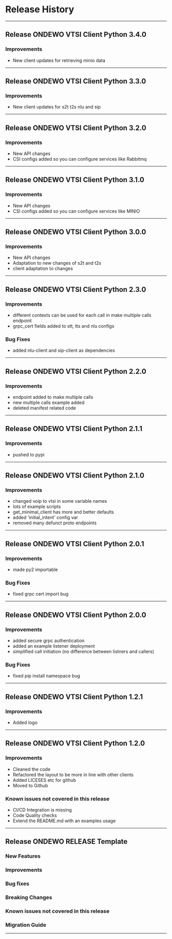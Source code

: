 # Release History
*****************

## Release ONDEWO VTSI Client Python 3.4.0
### Improvements

* New client updates for retrieving minio data

*****************

## Release ONDEWO VTSI Client Python 3.3.0
### Improvements

* New client updates for s2t t2s nlu and sip

*****************


## Release ONDEWO VTSI Client Python 3.2.0
### Improvements

* New API changes
* CSI configs added so you can configure services like Rabbitmq

*****************

## Release ONDEWO VTSI Client Python 3.1.0
### Improvements

* New API changes
* CSI configs added so you can configure services like MINIO

*****************

## Release ONDEWO VTSI Client Python 3.0.0
### Improvements

* New API changes
* Adaptation to new changes of s2t and t2s
* client adaptation to changes


*****************

## Release ONDEWO VTSI Client Python 2.3.0

### Improvements

* different contexts can be used for each call in make multiple calls endpoint
* grpc_cert fields added to stt, tts and nlu configs

### Bug Fixes

* added nlu-client and sip-client as dependencies

*****************
## Release ONDEWO VTSI Client Python 2.2.0

### Improvements
* endpoint added to make multiple calls
* new multiple calls example added
* deleted manifest related code

*****************
## Release ONDEWO VTSI Client Python 2.1.1

### Improvements
* pushed to pypi

*****************
## Release ONDEWO VTSI Client Python 2.1.0

### Improvements

* changed voip to vtsi in some variable names
* lots of example scripts
* get_minimal_client has more and better defaults
* added 'initial_intent' config var
* removed many defunct proto endpoints

*****************
## Release ONDEWO VTSI Client Python 2.0.1

### Improvements

* made py2 importable

### Bug Fixes

* fixed grpc cert import bug

*****************
## Release ONDEWO VTSI Client Python 2.0.0

### Improvements

* added secure grpc authentication
* added an example listener deployment
* simplified call initiation (no difference between listners and callers)

### Bug Fixes

* fixed pip install namespace bug

*****************

## Release ONDEWO VTSI Client Python 1.2.1

### Improvements

* Added logo

*****************
## Release ONDEWO VTSI Client Python 1.2.0

### Improvements

* Cleaned the code
* Refactored the layout to be more in line with other clients
* Added LICESES etc for github
* Moved to Github

### Known issues not covered in this release
 * CI/CD Integration is missing
 * Code Quality checks
 * Extend the README.md with an examples usage

*****************
## Release ONDEWO RELEASE Template
### New Features
### Improvements
### Bug fixes
### Breaking Changes
### Known issues not covered in this release
### Migration Guide

*****************
